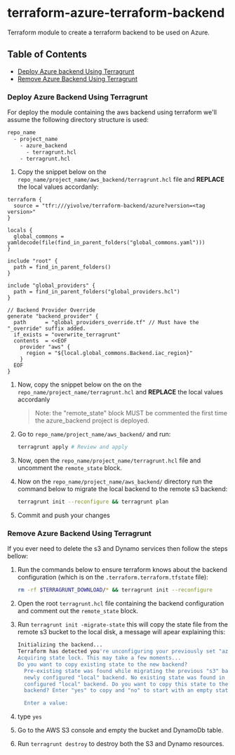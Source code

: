 # terraform-azure-terraform-backend

Terraform module to create a terraform backend to be used on Azure.

## Table of Contents

- [Deploy Azure backend Using Terragrunt](#deploy-azure-backend-using-terragrunt)
- [Remove Azure Backend Using Terragrunt](#remove-azure-backend-using-terragrunt)

### Deploy Azure Backend Using Terragrunt

For deploy the module containing the aws backend using terraform we'll assume the following directory structure is used:

```bash
repo_name
  - project_name
    - azure_backend
      - terragrunt.hcl
    - terragrunt.hcl
```

1. Copy the snippet below on the `repo_name/project_name/aws_backend/terragrunt.hcl` file and **REPLACE** the local values accordanly:

  ```hcl
  terraform {
    source = "tfr:///yivolve/terraform-backend/azure?version=<tag version>"
  }

  locals {
    global_commons = yamldecode(file(find_in_parent_folders("global_commons.yaml")))
  }

  include "root" {
    path = find_in_parent_folders()
  }

  include "global_providers" {
    path = find_in_parent_folders("global_providers.hcl")
  }

  // Backend Provider Override
  generate "backend_provider" {
    path      = "global_providers_override.tf" // Must have the "_override" suffix added.
    if_exists = "overwrite_terragrunt"
    contents  = <<EOF
      provider "aws" {
        region = "${local.global_commons.Backend.iac_region}"
      }
    EOF
  }
  ```

1. Now, copy the snippet below on the on the `repo_name/project_name/terragrunt.hcl` and **REPLACE** the local values accordanly
    > Note: the "remote_state" block MUST be commented the first time the azure_backend project is deployed.

1. Go to `repo_name/project_name/aws_backend/` and run:

    ```bash
    terragrunt apply # Review and apply
    ```

1. Now, open the `repo_name/project_name/terragrunt.hcl` file and uncomment the `remote_state` block.

1. Now on the `repo_name/project_name/aws_backend/` directory run the command below to migrate the local backend to the remote s3 backend:

    ```bash
    terragrunt init --reconfigure && terragrunt plan
    ```

1. Commit and push your changes

### Remove Azure Backend Using Terragrunt

If you ever need to delete the s3 and Dynamo services then follow the steps bellow:

1. Run the commands below to ensure terraform knows about the backend configuration (which is on the `.terraform.terraform.tfstate` file):

    ```bash
    rm -rf $TERRAGRUNT_DOWNLOAD/* && terragrunt init --reconfigure
    ```

1. Open the root `terragrunt.hcl` file containing the backend configuration and comment out the `remote_state` block.
1. Run `terragrunt init -migrate-state` this will copy the state file from the remote s3 bucket to the local disk, a message will apear explaining this:

    ```bash
    Initializing the backend...
    Terraform has detected you're unconfiguring your previously set "azurerm" backend.
    Acquiring state lock. This may take a few moments...
    Do you want to copy existing state to the new backend?
      Pre-existing state was found while migrating the previous "s3" backend to the
      newly configured "local" backend. No existing state was found in the newly
      configured "local" backend. Do you want to copy this state to the new "local"
      backend? Enter "yes" to copy and "no" to start with an empty state.

      Enter a value:
    ```

1. type `yes`
1. Go to the AWS S3 console and empty the bucket and DynamoDb table.
1. Run `terragrunt destroy` to destroy both the S3 and Dynamo resources.
